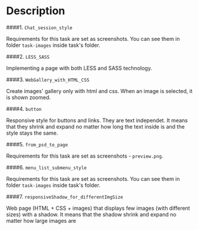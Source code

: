 Description
=================

####1. `Chat_session_style`

Requirements for this task are set as screenshots. You can see them in folder `task-images` inside task's folder.

####2. `LESS_SASS`

Implementing a page with both LESS and SASS technology.

####3. `WebGallery_with_HTML_CSS`

Create images' gallery only with html and css. When an image is selected, it is shown zoomed.

####4. `button`

Responsive style for buttons and links. They are text independet. It means that they shrink and expand no matter how long the text inside is and the style stays the same.

####5. `from_psd_to_page`

Requirements for this task are set as screenshots - `preview.png`.

####6. `menu_list_submenu_style`

Requirements for this task are set as screenshots. You can see them in folder `task-images` inside task's folder.

####7. `responsiveShadow_for_differentImgSize`

Web page (HTML + CSS + images) that displays few images (with different sizes) with a shadow.  It means that the shadow shrink and expand no matter how large images are

